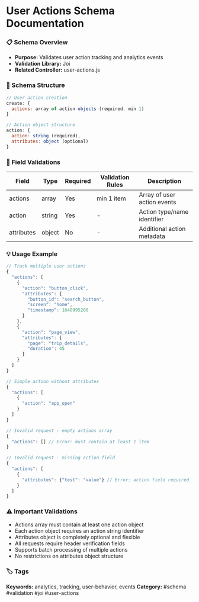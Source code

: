 # User Actions Schema Documentation

### 📋 Schema Overview
- **Purpose:** Validates user action tracking and analytics events
- **Validation Library:** Joi
- **Related Controller:** user-actions.js

### 🔧 Schema Structure
```javascript
// User action creation
create: {
  actions: array of action objects (required, min 1)
}

// Action object structure
action: {
  action: string (required),
  attributes: object (optional)
}
```

### 📝 Field Validations
| Field | Type | Required | Validation Rules | Description |
|-------|------|----------|------------------|-------------|
| actions | array | Yes | min 1 item | Array of user action events |
| action | string | Yes | - | Action type/name identifier |
| attributes | object | No | - | Additional action metadata |

### 💡 Usage Example
```javascript
// Track multiple user actions
{
  "actions": [
    {
      "action": "button_click",
      "attributes": {
        "button_id": "search_button",
        "screen": "home",
        "timestamp": 1640995200
      }
    },
    {
      "action": "page_view",
      "attributes": {
        "page": "trip_details",
        "duration": 45
      }
    }
  ]
}

// Simple action without attributes
{
  "actions": [
    {
      "action": "app_open"
    }
  ]
}

// Invalid request - empty actions array
{
  "actions": [] // Error: must contain at least 1 item
}

// Invalid request - missing action field
{
  "actions": [
    {
      "attributes": {"test": "value"} // Error: action field required
    }
  ]
}
```

### ⚠️ Important Validations
- Actions array must contain at least one action object
- Each action object requires an action string identifier
- Attributes object is completely optional and flexible
- All requests require header verification fields
- Supports batch processing of multiple actions
- No restrictions on attributes object structure

### 🏷️ Tags
**Keywords:** analytics, tracking, user-behavior, events
**Category:** #schema #validation #joi #user-actions